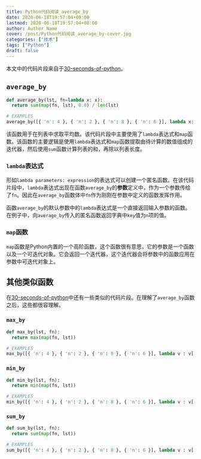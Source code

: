 ```yaml
---
title: Python代码阅读_average_by
date: 2020-06-18T19:57:04+08:00
lastmod: 2020-06-18T19:57:04+08:00
author: Author Name
cover: /post/Python代码阅读_average_by-cover.jpg
categories: ["技术"]
tags: ["Python"]
draft: false
---
```


本文中的代码片段来自于[30-seconds-of-python](https://github.com/30-seconds/30-seconds-of-python)。

<!--more-->

## `average_by`

```python
def average_by(lst, fn=lambda x: x):
  return sum(map(fn, lst), 0.0) / len(lst)

# EXAMPLES
average_by([{ 'n': 4 }, { 'n': 2 }, { 'n': 8 }, { 'n': 6 }], lambda x: x['n']) # 5.0
```

该函数用于在列表中求取平均数。该代码片段中主要使用了`lambda`表达式和`map`函数。该函数的主要逻辑是使用`lambda`表达式和`map`函数提取由待计算的数值组成的迭代器，然后使用`sum`函数计算列表的和，再除以列表长度。

### `lambda`表达式

形如`lambda parameters: expression`的表达式可以创建一个匿名函数。在该代码片段中，`lambda`表达式出现在函数`average_by`的**参数**定义中，作为一个参数传给了`fn`。因此在`average_by`函数体中`fn`作为刚刚在参数中定义的函数发挥作用。

函数`average_by`的默认参数中的`lambda`表达式是一个直接返回输入参数的函数。在例子中，向`average_by`传入的匿名函数返回字典中`key`值为`n`项的值。

### `map`函数

`map`函数是Python内置的一个高阶函数，这个函数很有意思，它的参数是一个函数以及一个可迭代对象。它会返回一个迭代器，这个迭代器会将参数中的函数应用在参数中可迭代对象上。

## 其他类似函数

在[30-seconds-of-python](https://github.com/30-seconds/30-seconds-of-python)中还有一些类似的代码片段。在理解了`average_by`函数之后，这些都很容理解。

### `max_by`

```python
def max_by(lst, fn):
  return max(map(fn, lst))

# EXAMPLES
max_by([{ 'n': 4 }, { 'n': 2 }, { 'n': 8 }, { 'n': 6 }], lambda v : v['n']) # 8
```

### `min_by`

```python
def min_by(lst, fn):
  return min(map(fn, lst))

# EXAMPLES
min_by([{ 'n': 4 }, { 'n': 2 }, { 'n': 8 }, { 'n': 6 }], lambda v : v['n']) # 2
```

### `sum_by`

```python
def sum_by(lst, fn):
  return sum(map(fn, lst))

# EXAMPLES
sum_by([{ 'n': 4 }, { 'n': 2 }, { 'n': 8 }, { 'n': 6 }], lambda v : v['n']) # 20
```
